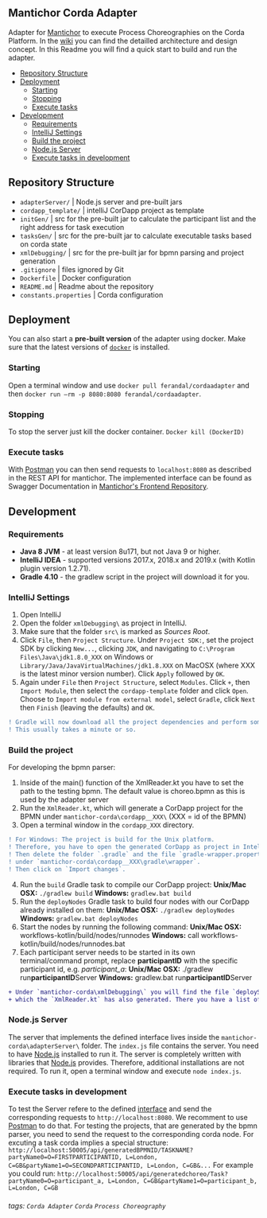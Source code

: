 ## Mantichor Corda Adapter

Adapter for [Mantichor](https://github.com/bptlab/mantichor-frontend/wiki/Architecture) to execute Process Choreographies on the Corda Platform. In the [wiki](https://github.com/bptlab/mantichor-corda/wiki) you can find the detailled architecture and design concept. In this Readme you will find a quick start to build and run the adapter.

- [Repository Structure](#repository-structure)
- [Deployment](#deployment)
  * [Starting](#starting)
  * [Stopping](#stopping)
  * [Execute tasks](#execute-tasks)
- [Development](#development)
  * [Requirements](#requirements)
  * [IntelliJ Settings](#intellij-settings)
  * [Build the project](#build-the-project)
  * [Node.js Server](#nodejs-server)
  * [Execute tasks in development](#execute-tasks-in-development)
  
## Repository Structure

* `adapterServer/` | Node.js server and pre-built jars
* `cordapp_template/` | intelliJ CorDapp project as template
* `initGen/` | src for the pre-built jar to calculate the participant list and the right address for task execution
* `tasksGen/` | src for the pre-built jar to calculate executable tasks based on corda state
* `xmlDebugging/` | src for the pre-built jar for bpmn parsing and project generation
* `.gitignore` | files ignored by Git
* `Dockerfile` | Docker configuration
* `README.md` | Readme about the repository
* `constants.properties` | Corda configuration

## Deployment

You can also start a **pre-built version** of the adapter using docker. Make sure that the latest versions of [`docker`](https://docs.docker.com/install/) is installed.

### Starting

Open a terminal window and use `docker pull ferandal/cordaadapter` and then `docker run —rm -p 8080:8080 ferandal/cordaadapter`.

### Stopping

To stop the server just kill the docker container. `Docker kill (DockerID)`

### Execute tasks

With [Postman](https://www.getpostman.com/downloads/) you can then send requests to `localhost:8080` as described in the REST API for mantichor. The implemented interface can be found as Swagger Documentation in [Mantichor's Frontend Repository](https://github.com/bptlab/mantichor-frontend/blob/master/adapter-apidoc.yaml).


## Development

### Requirements
* **Java 8 JVM** - at least version 8u171, but not Java 9 or higher.
* **IntelliJ IDEA** - supported versions 2017.x, 2018.x and 2019.x (with Kotlin plugin version 1.2.71).
* **Gradle 4.10** - the gradlew script in the project will download it for you.

### IntelliJ Settings
1. Open IntelliJ
2. Open the folder `xmlDebugging\` as project in IntelliJ.
3. Make sure that the folder `src\` is marked as *Sources Root*.
4. Click `File`, then `Project Structure`. Under `Project SDK:`, set the project SDK by clicking `New...`, clicking `JDK`, and navigating to `C:\Program Files\Java\jdk1.8.0_XXX` on Windows or `Library/Java/JavaVirtualMachines/jdk1.8.XXX` on MacOSX (where XXX is the latest minor version number). Click `Apply` followed by `OK`.
5. Again under `File` then `Project Structure`, select `Modules`. Click `+`, then `Import Module`, then select the `cordapp-template` folder and click `Open`. Choose to `Import module from external model`, select `Gradle`, click `Next` then `Finish` (leaving the defaults) and `OK`.
```diff 
! Gradle will now download all the project dependencies and perform some indexing. 
! This usually takes a minute or so.
```

### Build the project
For developing the bpmn parser:
1. Inside of the main() function of the XmlReader.kt you have to set the path to the testing bpmn. The default value is choreo.bpmn as this is used by the adapter server
2. Run the `XmlReader.kt`, which will generate a CorDapp project for the BPMN under `mantichor-corda\cordapp__XXX\` (XXX = id of the BPMN)
3. Open a terminal window in the `cordapp_XXX` directory. 
```diff
! For Windows: The project is build for the Unix platform. 
! Therefore, you have to open the generated CorDapp as project in IntelliJ. 
! Then delete the folder `.gradle` and the file `gradle-wrapper.properties` 
! under `mantichor-corda\cordapp__XXX\gradle\wrapper`. 
! Then click on `Import changes`.
```
4. Run the `build` Gradle task to compile our CorDapp project:
        **Unix/Mac OSX:** `./gradlew build`
        **Windows:** `gradlew.bat build`
5. Run the `deployNodes` Gradle task to build four nodes with our CorDapp already installed on them:
        **Unix/Mac OSX:** `./gradlew deployNodes`
        **Windows:** `gradlew.bat deployNodes`
6. Start the nodes by running the following command:
    **Unix/Mac OSX:** workflows-kotlin/build/nodes/runnodes
    **Windows:** call workflows-kotlin/build/nodes/runnodes.bat
7. Each participant server needs to be started in its own terminal/command prompt, replace **participantID** with the specific participant id, e.g. *participant_a*:
    **Unix/Mac OSX:** ./gradlew run**participantID**Server
    **Windows:** gradlew.bat run**participantID**Server
```diff
+ Under `mantichor-corda\xmlDebugging\` you will find the file `deployServer.txt`, 
+ which the `XmlReader.kt` has also generated. There you have a list of the participants.
```

### Node.js Server
The server that implements the defined interface lives inside the `mantichor-corda\adapterServer\` folder. The `index.js` file contains the server. You need to have [Node.js](https://nodejs.org/en/download/) installed to run it. The server is completely written with libraries that [Node.js](https://nodejs.org/en/download/) provides. Therefore, additional installations are not required. To run it, open a terminal window and execute `node index.js`.

### Execute tasks in development
To test the Server refere to the defined [interface](https://github.com/bptlab/mantichor-frontend/blob/master/adapter-apidoc.yaml) and send the corresponding requests to `http://localhost:8080`. We recomment to use [Postman](https://www.getpostman.com/downloads/) to do that. For testing the projects, that are generated by the bpmn parser, you need to send the request to the corresponding corda node. For excuting a task corda implies a special structure:
`http://localhost:50005/api/generatedBPMNID/TASKNAME?partyName0=O=FIRSTPARTICIPANTID, L=London, C=GB&partyName1=O=SECONDPARTICIPANTID, L=London, C=GB&...` 
For example you could run: `http://localhost:50005/api/generatedchoreo/Task?partyName0=O=participant_a, L=London, C=GB&partyName1=O=participant_b, L=London, C=GB`

###### tags: `Corda Adapter` `Corda` `Process Choreography`
